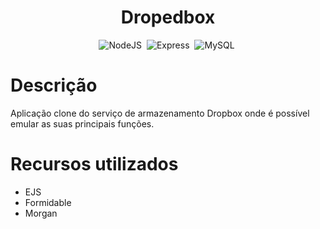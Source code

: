 <h1 align="center">Dropedbox</h1>

<div align="center">
  
![NodeJS](https://img.shields.io/badge/-NodeJS-1e272e?style=for-the-badge&logo=node.js)&nbsp;
![Express](https://img.shields.io/badge/-Express-1e272e?style=for-the-badge&logo=express)&nbsp;
![MySQL](https://img.shields.io/badge/-MySQL-1e272e?style=for-the-badge&logo=mysql)&nbsp;

</div>

<h1>Descrição</h1>

<p>
Aplicação clone do serviço de armazenamento Dropbox onde é possível emular as suas principais funções.
</p>

<h1>Recursos utilizados</h1>

 <ul>
     <li>EJS</li>
     <li>Formidable</li>
     <li>Morgan</li>
 </ul>

